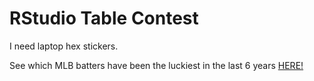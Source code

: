 # RStudio Table Contest  

I need laptop hex stickers.  

See which MLB batters have been the luckiest in the last 6 years [HERE!](https://calabs97.shinyapps.io/hitters_luck/)
